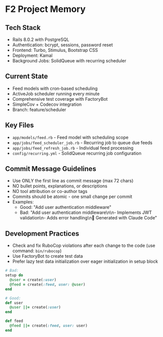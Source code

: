 # F2 Project Memory

## Tech Stack
- Rails 8.0.2 with PostgreSQL
- Authentication: bcrypt, sessions, password reset
- Frontend: Turbo, Stimulus, Bootstrap CSS
- Deployment: Kamal
- Background Jobs: SolidQueue with recurring scheduler

## Current State
- Feed models with cron-based scheduling
- ActiveJob scheduler running every minute
- Comprehensive test coverage with FactoryBot
- SimpleCov + Codecov integration
- Branch: feature/scheduler

## Key Files
- `app/models/feed.rb` - Feed model with scheduling scope
- `app/jobs/feed_scheduler_job.rb` - Recurring job to queue due feeds
- `app/jobs/feed_refresh_job.rb` - Individual feed processing
- `config/recurring.yml` - SolidQueue recurring job configuration

## Commit Message Guidelines
- Use ONLY the first line as commit message (max 72 chars)
- NO bullet points, explanations, or descriptions
- NO tool attribution or co-author tags
- Commits should be atomic - one small change per commit
- Examples:
  - Good: "Add user authentication middleware"
  - Bad: "Add user authentication middleware\n\n- Implements JWT validation\n- Adds error handling\n🤖 Generated with Claude Code"
  
## Development Practices
- Check and fix RuboCop violations after each change to the code (use command: `bin/rubocop`)
- Use FactoryBot to create test data
- Prefer lazy test data initialization over eager initialization in setup block

```ruby
# Bad:
setup do
  @user = create(:user)
  @feed = create(:feed, user: @user)
end

# Good:
def user
  @user ||= create(:user)
end

def feed
  @feed ||= create(:feed, user: user)
end
```

